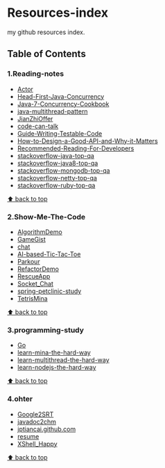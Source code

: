 # Resources-index
my github resources index.

## Table of Contents
### 1.Reading-notes

* [Actor](https://github.com/jptiancai/Actor)
* [Head-First-Java-Concurrency]()
* [Java-7-Concurrency-Cookbook]()
* [java-multithread-pattern]()
* [JianZhiOffer]()
* [code-can-talk]()
* [Guide-Writing-Testable-Code]()
* [How-to-Design-a-Good-API-and-Why-it-Matters]()
* [Recommended-Reading-For-Developers]()
* [stackoverflow-java-top-qa]()
* [stackoverflow-java8-top-qa]()
* [stackoverflow-mongodb-top-qa]()
* [stackoverflow-netty-top-qa]()
* [stackoverflow-ruby-top-qa]()

[⬆ back to top](#table-of-contents)

### 2.Show-Me-The-Code

* [AlgorithmDemo]()
* [GameGist]()
* [chat]()
* [AI-based-Tic-Tac-Toe]()
* [Parkour]()
* [RefactorDemo]()
* [RescueApp]()
* [Socket_Chat]()
* [spring-petclinic-study]()
* [TetrisMina]()

[⬆ back to top](#table-of-contents)

### 3.programming-study

* [Go]()
* [learn-mina-the-hard-way]()
* [learn-multithread-the-hard-way]()
* [learn-nodejs-the-hard-way]()

[⬆ back to top](#table-of-contents)

### 4.ohter

* [Google2SRT]()
* [javadoc2chm]()
* [jptiancai.github.com]()
* [resume]()
* [XShell_Happy]()

[⬆ back to top](#table-of-contents)
